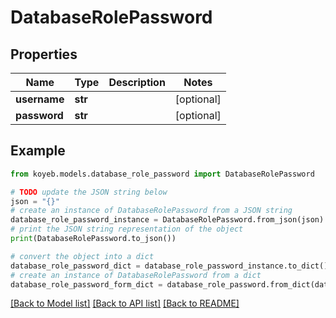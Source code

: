 # DatabaseRolePassword


## Properties

Name | Type | Description | Notes
------------ | ------------- | ------------- | -------------
**username** | **str** |  | [optional] 
**password** | **str** |  | [optional] 

## Example

```python
from koyeb.models.database_role_password import DatabaseRolePassword

# TODO update the JSON string below
json = "{}"
# create an instance of DatabaseRolePassword from a JSON string
database_role_password_instance = DatabaseRolePassword.from_json(json)
# print the JSON string representation of the object
print(DatabaseRolePassword.to_json())

# convert the object into a dict
database_role_password_dict = database_role_password_instance.to_dict()
# create an instance of DatabaseRolePassword from a dict
database_role_password_form_dict = database_role_password.from_dict(database_role_password_dict)
```
[[Back to Model list]](../README.md#documentation-for-models) [[Back to API list]](../README.md#documentation-for-api-endpoints) [[Back to README]](../README.md)


